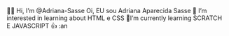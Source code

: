 👩‍🎓 Hi, I’m @Adriana-Sasse Oi, EU sou Adriana Aparecida Sasse
👀 I’m interested in learning about HTML e CSS 
🦋I’m currently learning SCRATCH E JAVASCRIPT
👍
:an
<!---
Adriana-Sasse/Adriana-Sasse is a ✨ special ✨ repository because its `README.md` (this file) appears on your GitHub profile.
You can click the Preview link to take a look at your changes.
--->

